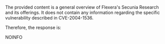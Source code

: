 The provided content is a general overview of Flexera's Secunia Research and its offerings. It does not contain any information regarding the specific vulnerability described in CVE-2004-1536.

Therefore, the response is:

NOINFO
